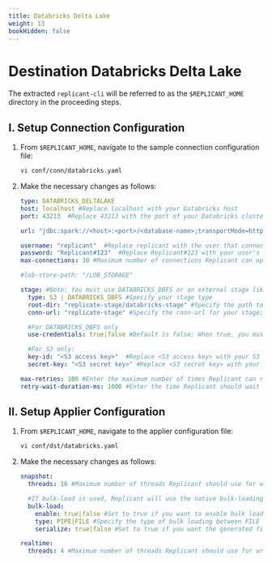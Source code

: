 ```yaml
---
title: Databricks Delta Lake
weight: 13
bookHidden: false
---
```

# Destination Databricks Delta Lake

The extracted `replicant-cli` will be referred to as the `$REPLICANT_HOME` directory in the proceeding steps.

## I. Setup Connection Configuration

1. From `$REPLICANT_HOME`, navigate to the sample connection configuration file:
    ```BASH
    vi conf/conn/databricks.yaml
    ```

2. Make the necessary changes as follows:

    ```YAML
    type: DATABRICKS_DELTALAKE
    host: localhost #Replace localhost with your Databricks host
    port: 43213  #Replace 43213 with the port of your Databricks cluster

    url: "jdbc:spark://<host>:<port>/<database-name>;transportMode=http;ssl=1;httpPath=<http-path>;AuthMech=3" #This url can be copied from databricks cluster info page

    username: "replicant"  #Replace replicant with the user that connects to your Databricks server                            
    password: "Replicant#123"  #Replace Replicant#123 with your user's password                                 
    max-connections: 30 #Maximum number of connections Replicant can open in Databricks

    #lob-store-path: "/LOB_STORAGE"

    stage: #Note: You must use DATABRICKS_DBFS or an external stage like S3 to hold the data files
      type: S3 | DATABRICKS_DBFS #Specify your stage type
      root-dir: "replicate-stage/databricks-stage" #Specify the path to a directory in S3 which can be used to stage bulk-load files
      conn-url: "replicate-stage" #Specify the conn-url for your stage; For S3 replace replicate-stage with your bucket name

      #For DATABRICKS_DBFS only
      use-credentials: true|false #Default is false; When true, you must set  host, port, username, and password in the connection configuration section

      #For S3 only:
      key-id: "<S3 access key>"  #Replace <S3 access key> with your S3 access key
      secret-key: "<S3 secret key>" #Replace <S3 secret key> with your S3 secret key

    max-retries: 100 #Enter the maximum number of times Replicant can re-attempt a failed operation
    retry-wait-duration-ms: 1000 #Enter the time Replicant should wait between each re-try of a failed operation
    ```

## II. Setup Applier Configuration

1. From `$REPLICANT_HOME`, navigate to the applier configuration file:
    ```BASH
    vi conf/dst/databricks.yaml
    ```
2. Make the necessary changes as follows:
    ```YAML
    snapshot:
      threads: 16 #Maximum number of threads Replicant should use for writing to the target

      #If bulk-load is used, Replicant will use the native bulk-loading capabilities of the target database
      bulk-load:
        enable: true|false #Set to true if you want to enable bulk loading
        type: PIPE|FILE #Specify the type of bulk loading between FILE and PIPE
        serialize: true|false #Set to true if you want the generated files to be applied in serial/parallel fashion

    realtime:
      threads: 4 #Maximum number of threads Replicant should use for writing to the target
    ```
